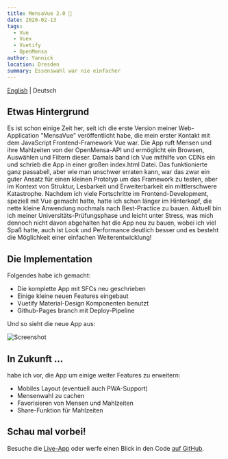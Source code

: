 ```yaml
---
title: MensaVue 2.0 🍲
date: 2020-02-13
tags: 
  - Vue
  - Vuex
  - Vuetify
  - OpenMensa
author: Yannick
location: Dresden
summary: Essenswahl war nie einfacher
---
```


[English](/en/2020/02/13/mensavue/) | Deutsch

## Etwas Hintergrund

Es ist schon einige Zeit her, seit ich die erste Version meiner Web-Application "MensaVue" veröffentlicht habe, die mein erster Kontakt mit dem JavaScript Frontend-Framework Vue war. Die App ruft Mensen und ihre Mahlzeiten von der OpenMensa-API und ermöglicht ein Browsen, Auswählen und Filtern dieser. Damals band ich Vue mithilfe von CDNs ein und schrieb die App in einer großen index.html Datei.
Das funktionierte ganz passabell, aber wie man unschwer erraten kann, war das zwar ein guter Ansatz für einen kleinen Prototyp um das Framework zu testen, aber im Kontext von Struktur, Lesbarkeit und Erweiterbarkeit ein mittlerschwere Katastrophe. Nachdem ich viele Fortschritte im Frontend-Development, speziell mit Vue gemacht hatte, hatte ich schon länger im Hinterkopf, die nette kleine Anwendung nochmals nach Best-Practice zu bauen.
Aktuell bin ich meiner Universitäts-Prüfungsphase und leicht unter Stress, was mich dennoch nicht davon abgehalten hat die App neu zu bauen, wobei ich viel Spaß hatte, auch ist Look und Performance deutlich besser und es besteht die Möglichkeit einer einfachen Weiterentwicklung!

## Die Implementation

Folgendes habe ich gemacht:

- Die komplette App mit SFCs neu geschrieben
- Einige kleine neuen Features eingebaut
- Vuetify Material-Design Komponenten benutzt
- Github-Pages branch mit Deploy-Pipeline

Und so sieht die neue App aus:

![Screenshot](https://user-images.githubusercontent.com/33640025/86590269-8e7ce600-bf8f-11ea-9f4b-18d25d242e5a.png)

## In Zukunft ...

habe ich vor, die App um einige weiter Features zu erweitern:

- Mobiles Layout (eventuell auch PWA-Support)
- Mensenwahl zu cachen
- Favorisieren von Mensen und Mahlzeiten
- Share-Funktion für Mahlzeiten

## Schau mal vorbei!

Besuche die [Live-App](https://mensa.yannickspoerl.de) oder werfe einen Blick in den Code [auf GitHub](https://github.com/YannickSpoerl/mensavue).
